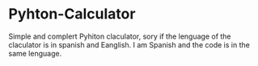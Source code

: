 # Pyhton-Calculator
Simple and complert Pyhiton claculator, sory if the lenguage of the claculator is in spanish and Eanglish. I am Spanish and the code is in the same lenguage.

